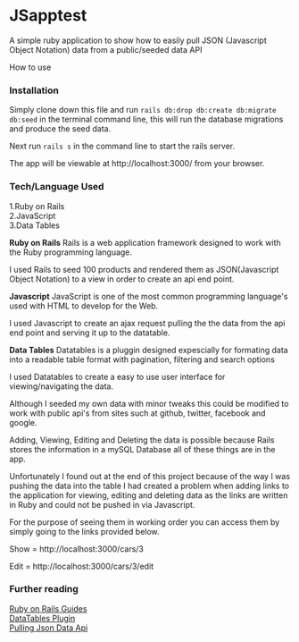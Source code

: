 <h1>JSapptest</h1>

A simple ruby application to show how to easily pull JSON (Javascript Object Notation) data from a public/seeded data API

How to use

<h3>Installation</h3>

Simply clone down this file and run ```rails db:drop db:create db:migrate db:seed```  in the terminal command line,
this will run the database migrations and produce the seed data.

Next run ```rails s``` in the command line to start the rails server.

The app will be viewable at http://localhost:3000/ from your browser.

<h3>Tech/Language Used</h3>

1.Ruby on Rails
<br>
2.JavaScript
<br>
3.Data Tables

<b>Ruby on Rails</b>
Rails is a web application framework designed to work with the Ruby programming language.

I used Rails to seed 100 products and rendered them as JSON(Javascript Object Notation) to a view in order to create an api end point.

<b>Javascript</b>
JavaScript is one of the most common programming language's used with HTML to develop for the Web.

I used Javascript to create an ajax request pulling the the data from the api end point and serving it up to the datatable.


<b>Data Tables</b>
Datatables is a pluggin designed expescially for formating data into a readable table format with pagination, filtering and search options 

I used Datatables to create a easy to use user interface for viewing/navigating the data.


Although I seeded my own data with minor tweaks this could be modified to work with public api's from sites such at github, twitter, facebook  and google.

Adding, Viewing, Editing and Deleting the data is possible because Rails stores the information in a mySQL Database all of these things are in the app.

Unfortunately I found out at the end of this project because of the way I was pushing the data into the table I had created a problem when adding links to the application for viewing, editing and deleting data as the links are written in Ruby and could not be pushed in via Javascript. 

For the purpose of seeing them in working order you can access them by simply going to the links provided below.

Show = http://localhost:3000/cars/3

Edit = http://localhost:3000/cars/3/edit



<h3>Further reading</h3>

<a href="http://guides.rubyonrails.org/">Ruby on Rails Guides</a>
<br>
<a href="https://datatables.net/">DataTables Plugin</a>
<br>
<a href="http://themarklee.com/2014/04/03/pulling-json-data-open-data-api/">Pulling Json Data Api</a>




